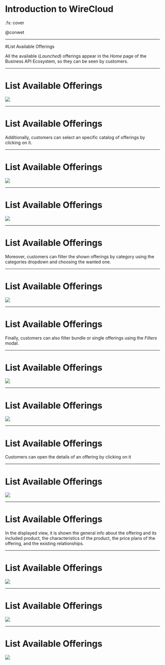 # Introduction to WireCloud

.fx: cover

@conwet

---
#List Available Offerings

All the available (*Launched*) offerings appear in the *Home* page of the Business API Ecosystem, so they can be seen by customers.

---
# List Available Offerings

![](./images/user/search1.png  )

---
# List Available Offerings

Additionally, customers can select an specific catalog of offerings by clicking on it.

---
# List Available Offerings

![](./images/user/search2.png  )

---
# List Available Offerings

![](./images/user/search3.png  )

---
# List Available Offerings

Moreover, customers can filter the shown offerings by category using the categories dropdown and choosing the wanted one.

---
# List Available Offerings

![](./images/user/search4.png  )

---
# List Available Offerings

Finally, customers can also filter bundle or single offerings using the *Filters* modal.

---
# List Available Offerings

![](./images/user/search5.png  )

---
# List Available Offerings

![](./images/user/search6.png  )

---
# List Available Offerings

Customers can open the details of an offering by clicking on it

---
# List Available Offerings

![](./images/user/search7.png  )

---
# List Available Offerings

In the displayed view, it is shown the general info about the offering and its included product, the characteristics of the product, the price plans of the offering, and the existing relationships.

---
# List Available Offerings

![](./images/user/search8.png  )

---
# List Available Offerings

![](./images/user/search9.png  )

---
# List Available Offerings

![](./images/user/search10.png  )

